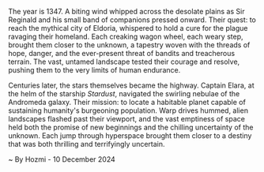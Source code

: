 
The year is 1347.  A biting wind whipped across the desolate plains as Sir Reginald and his small band of companions pressed onward. Their quest: to reach the mythical city of Eldoria, whispered to hold a cure for the plague ravaging their homeland.  Each creaking wagon wheel, each weary step, brought them closer to the unknown, a tapestry woven with the threads of hope, danger, and the ever-present threat of bandits and treacherous terrain.  The vast, untamed landscape tested their courage and resolve, pushing them to the very limits of human endurance.

Centuries later, the stars themselves became the highway.  Captain Elara, at the helm of the starship *Stardust*, navigated the swirling nebulae of the Andromeda galaxy.  Their mission: to locate a habitable planet capable of sustaining humanity's burgeoning population.  Warp drives hummed, alien landscapes flashed past their viewport, and the vast emptiness of space held both the promise of new beginnings and the chilling uncertainty of the unknown. Each jump through hyperspace brought them closer to a destiny that was both thrilling and terrifyingly uncertain.

~ By Hozmi - 10 December 2024
